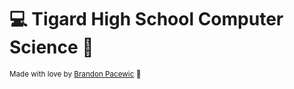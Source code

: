 # 💻 Tigard High School Computer Science 🐯

<sub>Made with love by [Brandon Pacewic](https://github.com/BrandonPacewic) 💙</sub>
